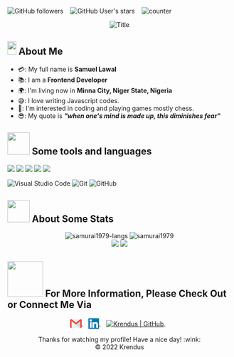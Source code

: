 <img alt="GitHub followers" src="https://img.shields.io/github/followers/krendus?style=social"> &nbsp;&nbsp; <img alt="GitHub User's stars" src="https://img.shields.io/github/stars/krendus?style=social"> &nbsp;&nbsp; ![counter](https://en45p9rvivielwz.m.pipedream.net)

<div align="center">
  <img src="https://readme-typing-svg.herokuapp.com?font=Architects+Daughter&color=%2338C2FF&size=50&center=true&vCenter=true&height=60&width=600&lines=Hi!+I'm+Samuel+Lawal;Welcome+to+my+profile!" alt="Title"></img>
</div>


## <img src="https://raw.githubusercontent.com/nixin72/nixin72/master/wave.gif" height="30px" width="20px"></img> About Me

- 💳: My full name is **Samuel Lawal** 
- 📚: I am a **Frontend Developer**
- 🌍: I'm living now in **Minna City, Niger State, Nigeria**
- 😅: I love writing Javascript codes.
- 🧐: I'm interested in coding and playing games mostly chess.
- 😎: My quote is ***"when one's mind is made up, this diminishes fear"*** 

## <img src="https://media2.giphy.com/media/QssGEmpkyEOhBCb7e1/giphy.gif?cid=ecf05e47a0n3gi1bfqntqmob8g9aid1oyj2wr3ds3mg700bl&rid=giphy.gif" height="50px" width="50px">   Some tools and languages 
<img src="https://badges.aleen42.com/src/javascript.svg" />  <img src="https://badges.aleen42.com/src/react.svg" />  <img src="https://badges.aleen42.com/src/typescript.svg" />  <img src="https://badges.aleen42.com/src/redux.svg" />  <img src="https://badges.aleen42.com/src/node.svg" />

![Visual Studio Code](https://img.shields.io/badge/Visual%20Studio%20Code-0078d7.svg?style=for-the-badge&logo=visual-studio-code&logoColor=white) ![Git](https://img.shields.io/badge/git-%23F05033.svg?style=for-the-badge&logo=git&logoColor=white) ![GitHub](https://img.shields.io/badge/github-%23121011.svg?style=for-the-badge&logo=github&logoColor=white) 

## <img src="https://media0.giphy.com/media/cNZqrH5IzOG0xrlWks/giphy.gif?cid=ecf05e47map255q427en9uprqc1sb0unjq5k4fnqg5pmhhs4&rid=giphy.gif&ct=s" height="50px" width="50px"> About Some Stats
<div align="center">
<img height="150em" src="https://github-readme-stats.vercel.app/api/top-langs/?username=krendus&layout=compact&show_icon=true&theme=algolia" alt="samurai1979-langs"/>
<img height="150em" src="https://github-readme-stats.vercel.app/api/?username=krendus&layout=compact&show_icon=true&theme=algolia" alt="samurai1979"/>
</div>
<div align="center">
  <img src="http://github-readme-streak-stats.herokuapp.com?user=krendus&theme=algolia&background=0d1117&hide_border=true" />
  <img src="https://activity-graph.herokuapp.com/graph?username=krendus&theme=react-dark"/>
</div>

## <img src='https://raw.githubusercontent.com/ShahriarShafin/ShahriarShafin/main/Assets/handshake.gif' height="80px" width="80px"> For More Information, Please Check Out or Connect Me Via
<p align="center">
  <a href="mailto:samuellawal1979@gmail.com" >
    <img align="center" alt="Krendus | Gmail" width="26px" src="https://github.com/SatYu26/SatYu26/blob/master/Assets/Gmail.svg" />
  </a> &nbsp;&nbsp;
  
  <a href="https://www.linkedin.com/in/samurailawal/" target="_blank">
    <img align="center" alt="Krendus | Linkedin" width="24px" src="https://github.com/SatYu26/SatYu26/blob/master/Assets/Linkedin.svg" />
  </a> &nbsp;&nbsp;
  
  <a href="https://profile-summary-for-github.herokuapp.com/user/samurai1979" target="_blank">
    <img align="center" alt="Krendus | GitHub" width="26px" src="https://upload.wikimedia.org/wikipedia/commons/thumb/a/ae/Github-desktop-logo-symbol.svg/1024px-Github-desktop-logo-symbol.svg.png" />
  </a> &nbsp;&nbsp;
<p> 

<div align="center">
  Thanks for watching my profile! Have a nice day! :wink: <br/>
  &copy; 2022 Krendus
</div>


